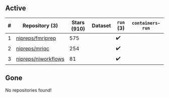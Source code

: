 ## Active
| # | Repository (3) | Stars (910) | Dataset | `run` (3) | `containers-run` |
| --- | --- | --- | --- | --- | --- |
| 1 | [nipreps/fmriprep](https://github.com/nipreps/fmriprep) | 575 |  | :heavy_check_mark: |  |
| 2 | [nipreps/mriqc](https://github.com/nipreps/mriqc) | 254 |  | :heavy_check_mark: |  |
| 3 | [nipreps/niworkflows](https://github.com/nipreps/niworkflows) | 81 |  | :heavy_check_mark: |  |

## Gone
No repositories found!
